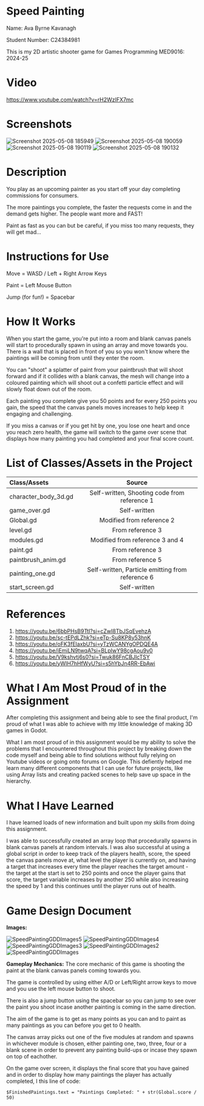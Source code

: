# Speed Painting
Name: Ava Byrne Kavanagh

Student Number: C24384981

This is my 2D artistic shooter game for Games Programming MED9016: 2024-25
# Video
https://www.youtube.com/watch?v=rH2WzIFX7mc

# Screenshots
![Screenshot 2025-05-08 185949](https://github.com/user-attachments/assets/a03de126-511c-4ea4-91e6-bbc8ad527662) 
![Screenshot 2025-05-08 190059](https://github.com/user-attachments/assets/68ba0b93-264d-4c6a-b38c-a41ee58b681e)
![Screenshot 2025-05-08 190119](https://github.com/user-attachments/assets/5571cc81-0546-4ad5-9d6e-f1719aa223e2)
![Screenshot 2025-05-08 190132](https://github.com/user-attachments/assets/7253250c-cafd-48cb-8fff-1d0361c418ee)

# Description
You play as an upcoming painter as you start off your day completing commissions for consumers.

The more paintings you complete, the faster the requests come in and the demand gets higher. The people want more and FAST!

Paint as fast as you can but be careful, if you miss too many requests, they will get mad...
# Instructions for Use
Move = WASD / Left + Right Arrow Keys

Paint = Left Mouse Button

Jump (for fun!) = Spacebar
# How It Works
When you start the game, you're put into a room and blank canvas panels will start to procedurally spawn in using an array and move towards you. There is a wall that is placed in front of you so you won't know where the paintings will be coming from until they enter the room.

You can "shoot" a splatter of paint from your paintbrush that will shoot forward and if it collides with a blank canvas, the mesh will change into a coloured painting which will shoot out a confetti particle effect and will slowly float down out of the room.

Each painting you complete give you 50 points and for every 250 points you gain, the speed that the canvas panels moves increases to help keep it engaging and challenging.

If you miss a canvas or if you get hit by one, you lose one heart and once you reach zero health, the game will switch to the game over scene that displays how many painting you had completed and your final score count.
# List of Classes/Assets in the Project
| Class/Assets |  Source  |
|:-----|:--------:|
| character_body_3d.gd   | Self-written, Shooting code from reference 1 |
| game_over.gd   |  Self-written  |
| Global.gd   | Modified from reference 2 |
| level.gd  | From reference 3 |
| modules.gd  | Modified from reference 3 and 4 |
| paint.gd  | From reference 3 |
| paintbrush_anim.gd  | From reference 5 |
| painting_one.gd | Self-written, Particle emitting from reference 6 |
| start_screen.gd | Self-written |

# References
1. https://youtu.be/6bbPHsB9TtI?si=cZwI8TbJSqEvehzA
2. https://youtu.be/sc-tEPdLZhk?si=eTp-Su8KP8y53hnK
3. https://youtu.be/oFK3fElaxbU?si=yTzWCANYgOPDQE4A
4. https://youtu.be/iEmiLN9twqA?si=BLpIwY98cgAou9v0
5. https://youtu.be/V9kshvtj6s0?si=Twuk86FnCBJIcTSY
6. https://youtu.be/yWIH7hHfWyU?si=s5hYbJn4RR-EbAwi
# What I Am Most Proud of in the Assignment
After completing this assignment and being able to see the final product, I'm proud of what I was able to achieve with my little knowledge of making 3D games in Godot.

What I am most proud of in this assignment would be my ability to solve the problems that I encountered throughout this project by breaking down the code myself and being able to find solutions without fully relying on Youtube videos or going onto forums on Google. This defiently helped me learn many different components that I can use for future projects, like using Array lists and creating packed scenes to help save up space in the hierarchy.
# What I Have Learned
I have learned loads of new information and built upon my skills from doing this assignment.

I was able to successfully created an array loop that procedurally spawns in blank canvas panels at random intervals. I was also successful at using a global script in order to keep track of the players health, score, the speed the canvas panels move at, what level the player is currently on, and having a target that increases every time the player reaches the target amount - the target at the start is set to 250 points and once the player gains that score, the target variable increases by another 250 while also increasing the speed by 1 and this continues until the player runs out of health.

# Game Design Document
**Images:**

![SpeedPaintingGDDImages5](https://github.com/user-attachments/assets/8f7554fe-fede-4d6d-ae10-0a112495e0db)
![SpeedPaintingGDDImages4](https://github.com/user-attachments/assets/8f306010-7952-44b2-867e-8c11cedcb70c)
![SpeedPaintingGDDImages3](https://github.com/user-attachments/assets/a1d55e75-db33-44c7-9f59-c029cbe2d33d)
![SpeedPaintingGDDImages2](https://github.com/user-attachments/assets/5bedb3c1-a186-4bf3-9101-8edda39f4674)
![SpeedPaintingGDDImages](https://github.com/user-attachments/assets/704a0455-2836-4b8e-9ca7-bb4ab6cf0195)

**Gameplay Mechanics:**
The core mechanic of this game is shooting the paint at the blank canvas panels coming towards you.

The game is controlled by using either A/D or Left/Right arrow keys to move and you use the left mouse button to shoot.

There is also a jump button using the spacebar so you can jump to see over the paint you shoot incase another painting is coming in the same direction.

The aim of the game is to get as many points as you can and to paint as many paintings as you can before you get to 0 health.

The canvas array picks out one of the five modules at random and spawns in whichever module is chosen, either painting one, two, three, four or a blank scene in order to prevent any painting build-ups or incase they spawn on top of eachother.

On the game over screen, it displays the final score that you have gained and in order to display how many paintings the player has actually completed, I this line of code:

``$FinishedPaintings.text = "Paintings Completed: " + str(Global.score / 50)``

